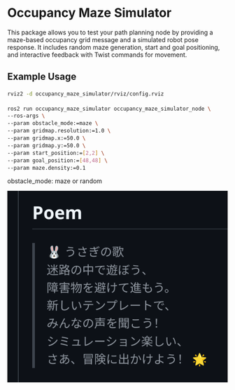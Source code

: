 # Occupancy Maze Simulator

This package allows you to test your path planning node by providing a maze-based occupancy grid message and a simulated robot pose response. It includes random maze generation, start and goal positioning, and interactive feedback with Twist commands for movement.

## Example Usage

```bash
rviz2 -d occupancy_maze_simulator/rviz/config.rviz 

ros2 run occupancy_maze_simulator occupancy_maze_simulator_node \
--ros-args \
--param obstacle_mode:=maze \
--param gridmap.resolution:=1.0 \
--param gridmap.x:=50.0 \
--param gridmap.y:=50.0 \
--param start_position:=[2,2] \
--param goal_position:=[48,48] \
--param maze.density:=0.1
```

obstacle_mode: maze or random

![poem](occupancy_maze_simulator/doc/media/poemByCodeRabbit.png)